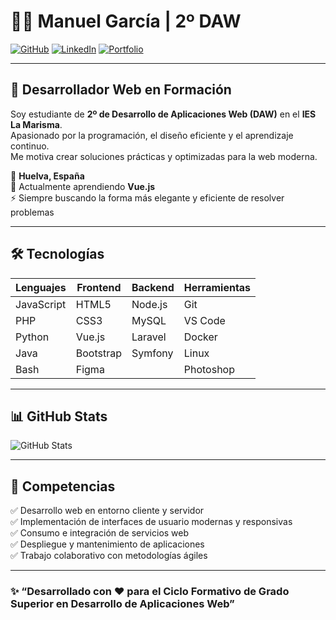 # 👨‍💻 Manuel García | 2º DAW

[![GitHub](https://img.shields.io/badge/GitHub-Manuel%20García-181717?style=flat&logo=github)](https://github.com/spacecrf)
[![LinkedIn](https://img.shields.io/badge/LinkedIn-Manuel%20García%20Rodríguez-0A66C2?style=flat&logo=linkedin)](https://www.linkedin.com/in/manuel-garc%C3%ADa-rodr%C3%ADguez-51a86033b/)
[![Portfolio](https://img.shields.io/badge/Portfolio-Visítame-ff0079?style=flat&logo=firefox)](https://spacecrf.github.io/myWeb/)

---

## 🌱 Desarrollador Web en Formación

Soy estudiante de **2º de Desarrollo de Aplicaciones Web (DAW)** en el **IES La Marisma**.  
Apasionado por la programación, el diseño eficiente y el aprendizaje continuo.  
Me motiva crear soluciones prácticas y optimizadas para la web moderna.

📍 **Huelva, España**  
🧠 Actualmente aprendiendo **Vue.js**  
⚡ Siempre buscando la forma más elegante y eficiente de resolver problemas  

---

## 🛠️ Tecnologías

| Lenguajes | Frontend | Backend | Herramientas |
|------------|-----------|-----------|----------------|
| JavaScript | HTML5 | Node.js | Git |
| PHP | CSS3 | MySQL | VS Code |
| Python | Vue.js | Laravel | Docker |
| Java | Bootstrap | Symfony | Linux |
| Bash | Figma |  | Photoshop |

---

## 📊 GitHub Stats

![GitHub Stats](https://github-readme-stats.vercel.app/api/top-langs/?username=spacecrf&langs_count=6&title_color=0891b2&text_color=ffffff&icon_color=0891b2&bg_color=1c1917&hide_border=true&layout=compact)

---

## 💼 Competencias

✅ Desarrollo web en entorno cliente y servidor  
✅ Implementación de interfaces de usuario modernas y responsivas  
✅ Consumo e integración de servicios web  
✅ Despliegue y mantenimiento de aplicaciones  
✅ Trabajo colaborativo con metodologías ágiles  

---

### ✨ “Desarrollado con ❤️ para el Ciclo Formativo de Grado Superior en Desarrollo de Aplicaciones Web”
